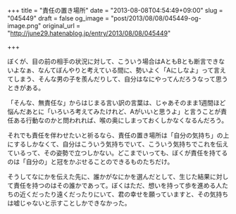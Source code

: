 +++
title = "責任の置き場所"
date = "2013-08-08T04:54:49+09:00"
slug = "045449"
draft = false
og_image = "post/2013/08/08/045449-og-image.png"
original_url = "http://june29.hatenablog.jp/entry/2013/08/08/045449"

+++

<p>ぼくが、目の前の相手の状況に対して、こういう場合はAともBとも断言できないよなぁ、なんてぼんやりと考えている間に、勢いよく「Aにしなよ」って言えてしまう、そんな男の子を羨んだりして、自分はなにやってんだろうなって思うときがある。</p>
<p>「そんな、無責任な」からはじまる言い訳の言葉は、じゃあそのまま1週間ほど悩んだあとに「いろいろ考えてみたけれど、Aがいいと思うよ」と言うことが責任ある行動なのかと問われれば、喉の奥にしまっておくしかなくなるんだろう。</p>
<p>それでも責任を伴わせたいと祈るなら、責任の置き場所は「自分の気持ち」の上にするしかなくて、自分はこういう気持ちでいて、こういう気持ちでこれを伝えているって、その姿勢で立つしかない。どこまでいっても、ぼくが責任を持てるのは「自分の」と冠をかぶせることのできるものたちだけ。</p>
<p>そうしてなにかを伝えた先に、誰かがなにかを選んだとして、生じた結果に対して責任を持つのはその誰かであって。ぼくはただ、想いを持って歩を進める人たちの近くだったり遠くだったりにいて、君の幸せを願っていますと、その気持ちは嘘じゃないと示すことしかできなかった。</p>
